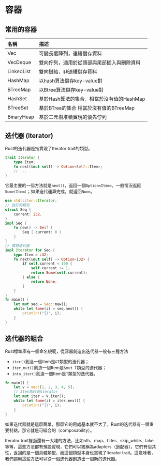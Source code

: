 # 容器

## 常用的容器

| 名稱 | 描述 |
| :--- | :--- |
| Vec | 可變長度陣列，連續儲存資料 |
| VecDeque | 雙向佇列，適用於從頭部與尾部插入與刪除資料 |
| LinkedList | 雙向鏈結，非連續儲存資料 |
| HashMap | 以hash算法儲存key-value對 |
| BTreeMap | 以Btree算法儲存key-value對 |
| HashSet | 基於Hash算法的集合，相當於沒有值的HashMap |
| BTreeSet | 基於BTree的集合 相當於沒有值的BTreeMap |
| BinaryHeap | 基於二元樹堆積實現的優先佇列 |

## 迭代器 \(iterator\)

Rust的迭代器是指實現了Iterator trait的類型。

```rust
trait Iterator {
    type Item;
    fn next(&mut self) -> Option<Self::Item>;
    // ...
}
```

它最主要的一個方法就是`next()`，返回一個`Option<Item>`。一般情況返回`Some(Item)`；如果迭代運算完成，就返回`None`。

```rust
use std::iter::Iterator;
// 自訂的類別
struct Seq {
    current: i32,
}
impl Seq {
    fn new() -> Self {
        Seq { current: 0 }
    }
}
// 實現迭代器
impl Iterator for Seq {
    type Item = i32;
    fn next(&mut self) -> Option<i32> {
        if self.current < 100 {
            self.current += 1;
            return Some(self.current);
        } else {
            return None;
        }
    }
}
fn main() {
    let mut seq = Seq::new();
    while let Some(i) = seq.next() {
        println!("{}", i);
    }
}
```

## 迭代器的組合

Rust標準庫有一個命名規範，從容器創造出迭代器一般有三種方法

* `iter()`創造一個Item是`&T`類型的迭代器；
* `iter_mut()`創造一個Item是`&mut T`類型的迭代器；
* `into_iter()`創造一個Item是`T`類型的迭代器。

```rust
fn main() {
    let v = vec![1, 2, 3, 4, 5];
    // Item為&T的iterator
    let mut iter = v.iter();
    while let Some(i) = iter.next() {
        println!("{}", i);
    }
}
```

如果迭代器就是這麼簡單，那麼它的用處基本就不大了。Rust的迭代器有一個重要特點，那它就是可組合的（composability）。

Iterator trait裡面還有一大堆的方法，比如nth、map、filter、skip\_while、take等等，這些方法都有預設實現，它們可以統稱為adapters（適配器）。它們有個共性，返回的是一個具體類型，而這個類型本身也實現了Iterator trait。這意味著，我們調用這些方法可以從一個迭代器創造出一個新的迭代器。

